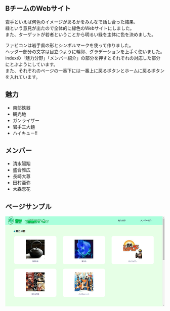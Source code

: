 ## BチームのWebサイト
岩手といえば何色のイメージがあるかをみんなで話し合った結果、  
緑という意見が出たので全体的に緑色のWebサイトにしました。  
また、ターゲットが若者ということから明るい緑を主体に色を決めました。  

ファビコンは岩手県の形とシンボルマークを使って作りました。  
ヘッダー部分の文字は目立つように輪郭、グラデーションを上手く使いました。  
indexの「魅力分野」「メンバー紹介」の部分を押すとそれぞれの対応した部分にとぶようにしています。  
また、それぞれのページの一番下には一番上に戻るボタンとホームに戻るボタンを入れています。  

## 魅力
- 南部鉄器
- 観光地
- ガンライザー
- 岩手三大麵
- ハイキュー!!

## メンバー
- 清水陽翔
- 盛合雅広
- 長崎大尊
- 田村亜弥
- 大森恋花

## ページサンプル
![](./img/iwate.gif)